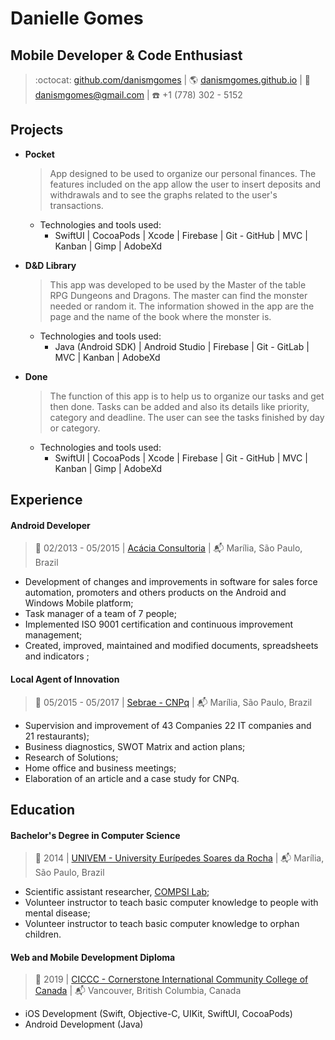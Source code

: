 # Danielle Gomes  
  
## Mobile Developer   &  Code Enthusiast
  
> :octocat: [github.com/danismgomes](https://github.com/danismgomes) |  :earth_americas: [danismgomes.github.io](https://danismgomes.github.io/) | :email: [danismgomes@gmail.com](mailto:danismgomes@gmail.com) | :phone: +1 (778) 302 - 5152  
  
## Projects

* **Pocket**
	> App designed to be used to organize our personal finances. The features included on the app allow the user to insert deposits and withdrawals and to see the graphs related to the user's transactions. 
	* Technologies and tools used:
		* SwiftUI | CocoaPods | Xcode | Firebase | Git - GitHub | MVC | Kanban | Gimp | AdobeXd

* **D&D Library**
	> This app was developed to be used by the Master of the table RPG Dungeons and Dragons. The master can find the monster needed or random it. The information showed in the app are the page and the name of the book where the monster is.
	* Technologies and tools used:
		* Java (Android SDK) | Android Studio | Firebase | Git - GitLab | MVC | Kanban | AdobeXd

* **Done**
	> The function of this app is to help us to organize our tasks and get then done. Tasks can be added and also its details like priority, category and deadline. The user can see the tasks finished by day or category.
	* Technologies and tools used:
		* SwiftUI | CocoaPods | Xcode | Firebase | Git - GitHub | MVC | Kanban | Gimp | AdobeXd

## Experience  
#### Android Developer  
> :date: 02/2013 -  05/2015 | [Acácia Consultoria](https://www.acaciaconsultoria.com.br/) | :mailbox_with_mail: Marília, São Paulo, Brazil
* Development of changes and improvements in software for sales force automation, promoters and others products on the Android and Windows Mobile platform;
* Task manager of a team of 7 people;  
* Implemented ISO 9001 certification and continuous improvement management;  
* Created, improved, maintained and modified documents, spreadsheets and indicators ; 

#### Local Agent of Innovation
> :date: 05/2015 -  05/2017 | [Sebrae - CNPq](https://www.sebrae.com.br/sites/PortalSebrae/Programas/agentes-locais-de-inovacao-receba-o-sebrae-na-sua-empresa,8f51d53342603410VgnVCM100000b272010aRCRD) | :mailbox_with_mail: Marília, São Paulo, Brazil
* Supervision and improvement of 43 Companies 22 IT companies and  
21 restaurants);  
* Business diagnostics, SWOT Matrix and action plans;  
* Research of Solutions;  
* Home office and business meetings;  
* Elaboration of an article and a case study for CNPq.

## Education

#### Bachelor's Degree in Computer Science
> :date: 2014 | [UNIVEM - University Eurípedes Soares da Rocha](https://www.univem.edu.br/cursos/ciencia-da-computacao) | :mailbox_with_mail: Marília, São Paulo, Brazil
* Scientific assistant researcher, [COMPSI Lab](https://compsi.univem.edu.br/);
* Volunteer instructor to teach basic computer knowledge to people with mental disease;
* Volunteer instructor to teach basic computer knowledge to orphan children.

#### Web and Mobile Development Diploma

> :date: 2019 | [CICCC - Cornerstone International Community College of Canada](https://ciccc.ca/programs/web-mobile-application-development-diploma/) | :mailbox_with_mail:  Vancouver, British Columbia, Canada
* iOS Development (Swift, Objective-C, UIKit, SwiftUI, CocoaPods)
* Android Development (Java)
